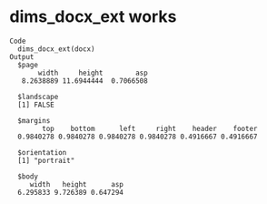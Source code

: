 # dims_docx_ext works

    Code
      dims_docx_ext(docx)
    Output
      $page
           width     height        asp 
       8.2638889 11.6944444  0.7066508 
      
      $landscape
      [1] FALSE
      
      $margins
            top    bottom      left     right    header    footer 
      0.9840278 0.9840278 0.9840278 0.9840278 0.4916667 0.4916667 
      
      $orientation
      [1] "portrait"
      
      $body
         width   height      asp 
      6.295833 9.726389 0.647294 
      

